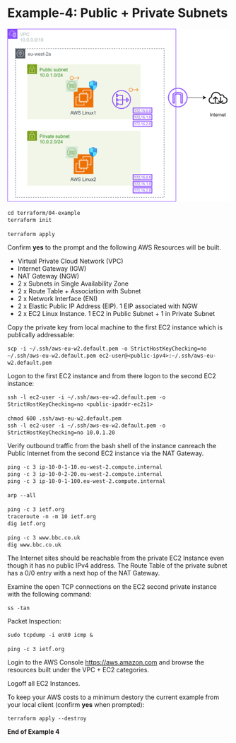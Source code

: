# Example-4: Public + Private Subnets

![EX04](example-04.drawio.svg)

```
cd terraform/04-example
terraform init

terraform apply
```
Confirm **yes** to the prompt and the following AWS Resources will be built.

- Virtual Private Cloud Network (VPC)
- Internet Gateway (IGW)
- NAT Gateway (NGW)
- 2 x Subnets in Single Availability Zone
- 2 x Route Table + Association with Subnet
- 2 x Network Interface (ENI)
- 2 x Elastic Public IP Address (EIP). 1 EIP associated with NGW
- 2 x EC2 Linux Instance. 1 EC2 in Public Subnet + 1 in Private Subnet

Copy the private key from local machine to the first EC2 instance which is 
publically addressable: 

```
scp -i ~/.ssh/aws-eu-w2.default.pem -o StrictHostKeyChecking=no ~/.ssh/aws-eu-w2.default.pem ec2-user@<public-ipv4>:~/.ssh/aws-eu-w2.default.pem
```
Logon to the first EC2 instance and from there logon to the second EC2 instance:

```
ssh -l ec2-user -i ~/.ssh/aws-eu-w2.default.pem -o StrictHostKeyChecking=no <public-ipaddr-ec2i1>

chmod 600 .ssh/aws-eu-w2.default.pem
ssh -l ec2-user -i ~/.ssh/aws-eu-w2.default.pem -o StrictHostKeyChecking=no 10.0.1.20
```
Verify outbound traffic from the bash shell of the instance canreach the Public Internet from the second EC2 instance via the NAT Gateway.

```
ping -c 3 ip-10-0-1-10.eu-west-2.compute.internal
ping -c 3 ip-10-0-2-20.eu-west-2.compute.internal
ping -c 3 ip-10-0-1-100.eu-west-2.compute.internal

arp --all

ping -c 3 ietf.org
traceroute -n -m 10 ietf.org
dig ietf.org

ping -c 3 www.bbc.co.uk
dig www.bbc.co.uk
```
The Internet sites should be reachable from the private EC2 Instance even though it has no public IPv4 address. The Route Table of the private subnet has a 0/0 entry with a next hop of the NAT Gateway.

Examine the open TCP connections on the EC2 second private instance with the following command:

```
ss -tan
```

Packet Inspection:
```
sudo tcpdump -i enX0 icmp &

ping -c 3 ietf.org
```

Login to the AWS Console https://aws.amazon.com and browse the resources built under the VPC + EC2 categories. 

Logoff all EC2 Instances.

To keep your AWS costs to a minimum destory the current example from your local client (confirm **yes** when prompted):

```
terraform apply --destroy
```

**End of Example 4**
